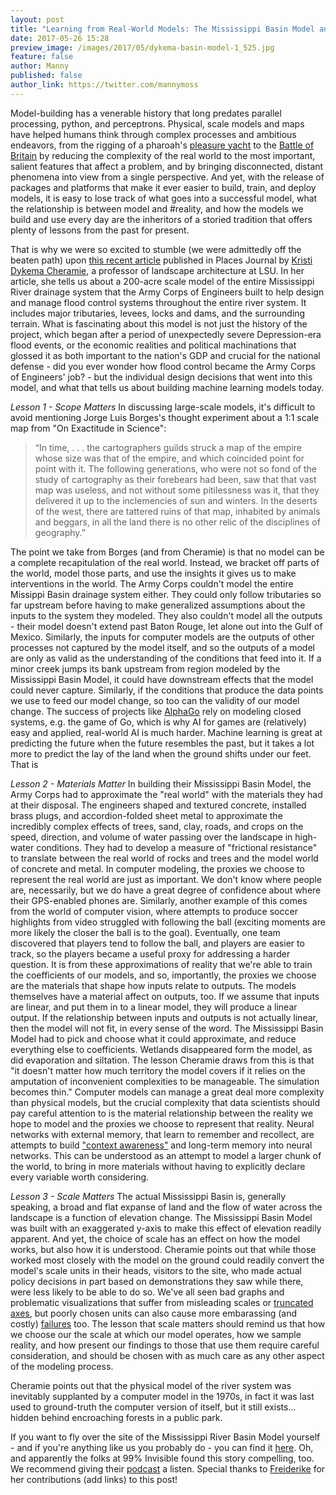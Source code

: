 ```yaml
---
layout: post
title: "Learning from Real-World Models: The Mississippi Basin Model and Machine Learning"
date: 2017-05-26 15:28
preview_image: /images/2017/05/dykema-basin-model-1_525.jpg
feature: false
author: Manny
published: false
author_link: https://twitter.com/mannymoss
---
```


Model-building has a venerable history that long predates parallel processing, python, and perceptrons. Physical, scale models and maps have helped humans think through complex processes and ambitious endeavors, from the rigging of a pharoah's [pleasure yacht](http://www.touregypt.net/images/touregypt/boat.jpg) to the [Battle of Britain](https://upload.wikimedia.org/wikipedia/commons/b/bf/Plotting_Table.jpg) by reducing the complexity of the real world to the most important, salient features that affect a problem, and by bringing disconnected, distant phenomena into view from a single perspective. And yet, with the release of packages and platforms that make it ever easier to build, train, and deploy models, it is easy to lose track of what goes into a successful model, what the relationship is between model and #reality, and how the models we build and use every day are the inheritors of a storied tradition that offers plenty of lessons from the past for present.

That is why we were so excited to stumble (we were admittedly off the beaten path) upon [this recent article](https://placesjournal.org/article/the-scale-of-nature-modeling-the-mississippi-river/) published in Places Journal by [Kristi Dykema Cheramie](https://placesjournal.org/author/kristi-dykema-cheramie/), a professor of landscape architecture at LSU. In her article, she tells us about a 200-acre scale model of the entire Mississippi River drainage system that the Army Corps of Engineers built to help design and manage flood control systems throughout the entire river system. It includes major tributaries, levees, locks and dams, and the surrounding terrain. What is fascinating about this model is not just the history of the project, which began after a period of unexpectedly severe Depression-era flood events, or the economic realities and political machinations that glossed it as both important to the nation's GDP and crucial for the national defense - did you ever wonder how flood control became the Army Corps of Engineers' job? - but the individual design decisions that went into this model, and what that tells us about building machine learning models today.

_Lesson 1 - Scope Matters_
In discussing large-scale models, it's difficult to avoid mentioning Jorge Luis Borges's thought experiment about a 1:1 scale map from "On Exactitude in Science":

>“In time, . . . the cartographers guilds struck a map of the empire whose size was that of the empire, and which coincided point for point with it. The following generations, who were not so fond of the study of cartography as their forebears had been, saw that that vast map was useless, and not without some pitilessness was it, that they delivered it up to the inclemencies of sun and winters. In the deserts of the west, there are tattered ruins of that map, inhabited by animals and beggars, in all the land there is no other relic of the disciplines of geography.”

The point we take from Borges (and from Cheramie) is that no model can be a complete recapitulation of the real world. Instead, we bracket off parts of the world, model those parts, and use the insights it gives us to make interventions in the world. The Army Corps couldn't model the entire Missippi Basin drainage system either. They could only follow tributaries so far upstream before having to make generalized assumptions about the inputs to the system they modeled. They also couldn't model all the outputs - their model doesn't extend past Baton Rouge, let alone out into the Gulf of Mexico. Similarly, the inputs for computer models are the outputs of other processes not captured by the model itself, and so the outputs of a model are only as valid as the understanding of the conditions that feed into it. If a minor creek jumps its bank upstream from region modeled by the Mississippi Basin Model, it could have downstream effects that the model could never capture. Similarly, if the conditions that produce the data points we use to feed our model change, so too can the validity of our model change. The success of projects like [AlphaGo](https://medium.com/@karpathy/alphago-in-context-c47718cb95a5) rely on modeling closed systems, e.g. the game of Go, which is why AI for games are (relatively) easy and applied, real-world AI is much harder. Machine learning is great at predicting the future when the future resembles the past, but it takes a lot more to predict the lay of the land when the ground shifts under our feet. That is 

_Lesson 2 - Materials Matter_
In building their Mississippi Basin Model, the Army Corps had to approximate the "real world" with the materials they had at their disposal. The engineers shaped and textured concrete, installed brass plugs, and accordion-folded sheet metal to approximate the incredibly complex effects of trees, sand, clay, roads, and crops on the speed, direction, and volume of water passing over the landscape in high-water conditions. They had to develop a measure of "frictional resistance" to translate between the real world of rocks and trees and the model world of concrete and metal. In computer modeling, the proxies we choose to represent the real world are just as important. We don't know where people are, necessarily, but we do have a great degree of confidence about where their GPS-enabled phones are. Similarly, another example of this comes from the world of computer vision, where attempts to produce soccer highlights from video struggled with following the ball (exciting moments are more likely the closer the ball is to the goal). Eventually, one team discovered that players tend to follow the ball, and players are easier to track, so the players became a useful proxy for addressing a harder question.  It is from these approximations of reality that we're able to train the coefficients of our models, and so, importantly, the proxies we choose are the materials that shape how inputs relate to outputs. The models themselves have a material affect on outputs, too. If we assume that inputs are linear, and put them in to a linear model, they will produce a linear output. If the relationship between inputs and outputs is not actually linear, then the model will not fit, in every sense of the word. The Mississippi Basin Model had to pick and choose what it could approximate, and reduce everything else to coefficients. Wetlands disappeared form the model, as did evaporation and siltation. The lesson Cheramie draws from this is that "it doesn't matter how much territory the model covers if it relies on the amputation of inconvenient complexities to be manageable. The simulation becomes thin." Computer models can manage a great deal more complexity than physical models, but the crucial complexity that data scientists should pay careful attention to is the material relationship between the reality we hope to model and the proxies we choose to represent that reality. Neural networks with external memory, that learn to remember and recollect, are attempts to build ["context awareness"](http://www.nature.com/news/google-s-ai-reasons-its-way-around-the-london-underground-1.20784) and long-term memory into neural networks. This can be understood as an attempt to model a larger chunk of the world, to bring in more materials without having to explicitly declare every variable worth considering.

_Lesson 3 - Scale Matters_
The actual Mississippi  Basin is, generally speaking, a broad and flat expanse of land and the flow of water across the landscape is a function of elevation change. The Mississippi Basin Model was built with an exaggerated y-axis to make this effect of elevation readily apparent. And yet, the choice of scale has an effect on how the model works, but also how it is understood. Cheramie points out that while those worked most closely with the model on the ground could readily convert the model's scale units in their heads, visitors to the site, who made actual policy decisions in part based on demonstrations they saw while there, were less likely to be able to do so. We've all seen bad graphs and problematic visualizations that suffer from misleading scales or [truncated axes](http://imgur.com/gallery/HZe4vKy), but poorly chosen units can also cause more embarassing (and costly) [failures](http://www.cnn.com/TECH/space/9909/30/mars.metric.02/) too. The lesson that scale matters should remind us that how we choose our the scale at which our model operates, how we sample reality, and how present our findings to those that use them require careful consideration, and should be chosen with as much care as any other aspect of the modeling process. 

Cheramie points out that the physical model of the river system was inevitably supplanted by a computer model in the 1970s, in fact it was last used to ground-truth the computer version of itself, but it still exists... hidden behind encroaching forests in a public park.

If you want to fly over the site of the Mississippi River Basin Model yourself - and if you're anything like us you probably do - you can find it [here](https://www.google.com/maps/place/Clinton,+MS/@32.3063942,-90.3181508,526m/data=!3m1!1e3!4m5!3m4!1s0x86284ad8d8cb88a9:0xa0744b41f993bb13!8m2!3d32.3415342!4d-90.3217585). Oh, and apparently the folks at 99% Invisible found this story compelling, too. We recommend giving their [podcast](http://99percentinvisible.org/episode/americas-last-top-model/) a listen. Special thanks to [Freiderike](https://www.linkedin.com/in/friederikeschueuer) for her contributions (add links) to this post!
